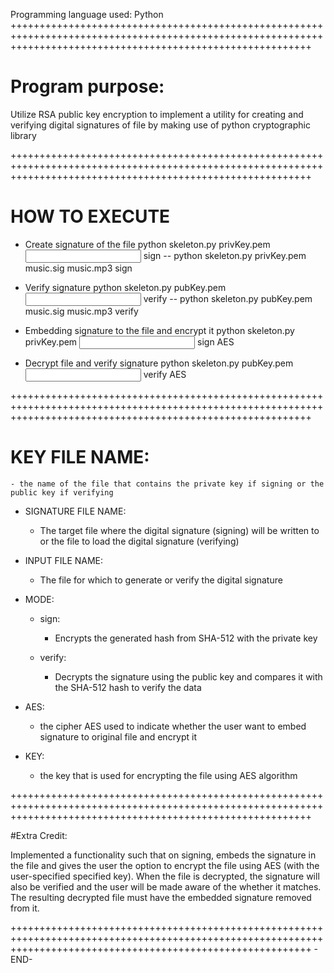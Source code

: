Programming language used: Python
++++++++++++++++++++++++++++++++++++++++++++++++++++++++++++++++++++++++++++++++++++++++++++++++++++++++++++++++++++++++++++++++++++++++++++++++++++++++++++++++
# Program purpose:

Utilize RSA public key encryption to implement a utility for creating and verifying digital signatures of file by making use of python cryptographic library

++++++++++++++++++++++++++++++++++++++++++++++++++++++++++++++++++++++++++++++++++++++++++++++++++++++++++++++++++++++++++++++++++++++++++++++++++++++++++++++++
# HOW TO EXECUTE
- Create signature of the file
    python skeleton.py privKey.pem <SIGNATURE FILE NAME> <INPUT FILE NAME> sign
         -- python skeleton.py privKey.pem music.sig music.mp3 sign

- Verify signature
    python skeleton.py pubKey.pem <SIGNATURE FILE NAME> <INPUT FILE NAME> verify
         -- python skeleton.py pubKey.pem music.sig music.mp3 verify

- Embedding signature to the file and encrypt it
    python skeleton.py privKey.pem <SIGNATURE FILE NAME> <INPUT FILE NAME> sign AES <KEY>

- Decrypt file and verify signature
    python skeleton.py pubKey.pem <SIGNATURE FILE NAME> <INPUT FILE NAME> verify AES <KEY>

++++++++++++++++++++++++++++++++++++++++++++++++++++++++++++++++++++++++++++++++++++++++++++++++++++++++++++++++++++++++++++++++++++++++++++++++++++++++++++++++

# KEY FILE NAME:
    - the name of the file that contains the private key if signing or the public key if verifying

- SIGNATURE FILE NAME:
    - The target file where the digital signature (signing) will be written to or the file to load the digital signature (verifying)

- INPUT FILE NAME:
    - The file for which to generate or verify the digital signature

- MODE:
  - sign:
    - Encrypts the generated hash from SHA-512 with the private key

  - verify:
    - Decrypts the signature using the public key and compares it with the SHA-512 hash to verify the data

- AES:
    - the cipher AES used to indicate whether the user want to embed signature to original file and encrypt it
    
- KEY:
    - the key that is used for encrypting the file using AES algorithm

++++++++++++++++++++++++++++++++++++++++++++++++++++++++++++++++++++++++++++++++++++++++++++++++++++++++++++++++++++++++++++++++++++++++++++++++++++++++++++++++

#Extra Credit:

Implemented a functionality such that on signing, embeds the signature in the file and gives the user the option to encrypt
the file using AES (with the user-specified specified key). When the file is decrypted, the signature will also be verified
and the user will be made aware of the whether it matches. The resulting decrypted file must have the embedded signature removed from it.

++++++++++++++++++++++++++++++++++++++++++++++++++++++++++++++++++++++++++++++++++++++++++++++++++++++++++++++++++++++++++++++++++++++++++++++++++++++++++++++++
                                                                                      -END-
